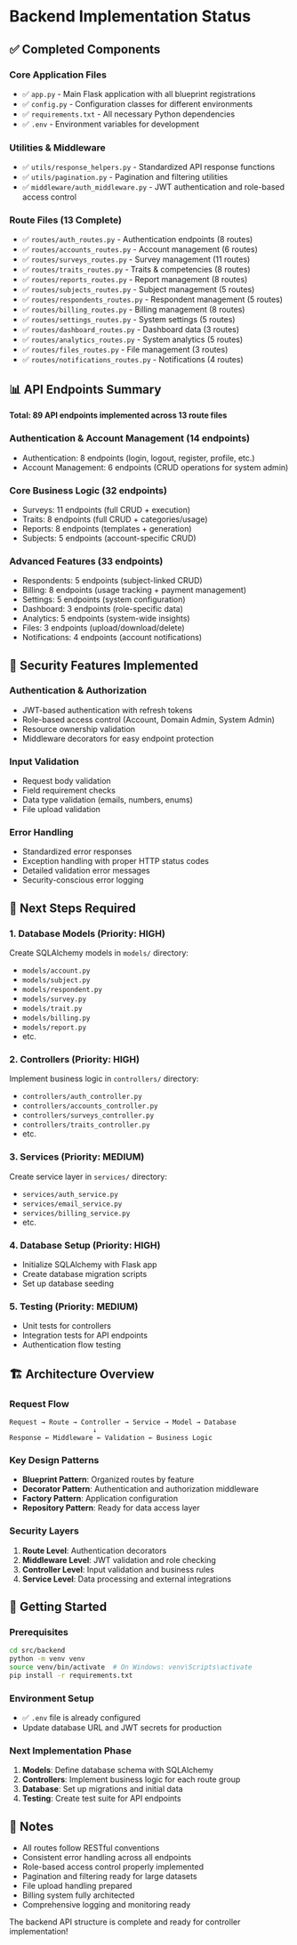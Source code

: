 # Backend Implementation Status

## ✅ Completed Components

### Core Application Files
- ✅ `app.py` - Main Flask application with all blueprint registrations
- ✅ `config.py` - Configuration classes for different environments
- ✅ `requirements.txt` - All necessary Python dependencies
- ✅ `.env` - Environment variables for development

### Utilities & Middleware
- ✅ `utils/response_helpers.py` - Standardized API response functions
- ✅ `utils/pagination.py` - Pagination and filtering utilities
- ✅ `middleware/auth_middleware.py` - JWT authentication and role-based access control

### Route Files (13 Complete)
- ✅ `routes/auth_routes.py` - Authentication endpoints (8 routes)
- ✅ `routes/accounts_routes.py` - Account management (6 routes)
- ✅ `routes/surveys_routes.py` - Survey management (11 routes)
- ✅ `routes/traits_routes.py` - Traits & competencies (8 routes)
- ✅ `routes/reports_routes.py` - Report management (8 routes)
- ✅ `routes/subjects_routes.py` - Subject management (5 routes)
- ✅ `routes/respondents_routes.py` - Respondent management (5 routes)
- ✅ `routes/billing_routes.py` - Billing management (8 routes)
- ✅ `routes/settings_routes.py` - System settings (5 routes)
- ✅ `routes/dashboard_routes.py` - Dashboard data (3 routes)
- ✅ `routes/analytics_routes.py` - System analytics (5 routes)
- ✅ `routes/files_routes.py` - File management (3 routes)
- ✅ `routes/notifications_routes.py` - Notifications (4 routes)

## 📊 API Endpoints Summary

**Total: 89 API endpoints implemented across 13 route files**

### Authentication & Account Management (14 endpoints)
- Authentication: 8 endpoints (login, logout, register, profile, etc.)
- Account Management: 6 endpoints (CRUD operations for system admin)

### Core Business Logic (32 endpoints)
- Surveys: 11 endpoints (full CRUD + execution)
- Traits: 8 endpoints (full CRUD + categories/usage)
- Reports: 8 endpoints (templates + generation)
- Subjects: 5 endpoints (account-specific CRUD)

### Advanced Features (33 endpoints)
- Respondents: 5 endpoints (subject-linked CRUD)
- Billing: 8 endpoints (usage tracking + payment management)
- Settings: 5 endpoints (system configuration)
- Dashboard: 3 endpoints (role-specific data)
- Analytics: 5 endpoints (system-wide insights)
- Files: 3 endpoints (upload/download/delete)
- Notifications: 4 endpoints (account notifications)

## 🔐 Security Features Implemented

### Authentication & Authorization
- JWT-based authentication with refresh tokens
- Role-based access control (Account, Domain Admin, System Admin)
- Resource ownership validation
- Middleware decorators for easy endpoint protection

### Input Validation
- Request body validation
- Field requirement checks
- Data type validation (emails, numbers, enums)
- File upload validation

### Error Handling
- Standardized error responses
- Exception handling with proper HTTP status codes
- Detailed validation error messages
- Security-conscious error logging

## 🚧 Next Steps Required

### 1. Database Models (Priority: HIGH)
Create SQLAlchemy models in `models/` directory:
- `models/account.py`
- `models/subject.py`
- `models/respondent.py`
- `models/survey.py`
- `models/trait.py`
- `models/billing.py`
- `models/report.py`
- etc.

### 2. Controllers (Priority: HIGH)
Implement business logic in `controllers/` directory:
- `controllers/auth_controller.py`
- `controllers/accounts_controller.py`
- `controllers/surveys_controller.py`
- `controllers/traits_controller.py`
- etc.

### 3. Services (Priority: MEDIUM)
Create service layer in `services/` directory:
- `services/auth_service.py`
- `services/email_service.py`
- `services/billing_service.py`
- etc.

### 4. Database Setup (Priority: HIGH)
- Initialize SQLAlchemy with Flask app
- Create database migration scripts
- Set up database seeding

### 5. Testing (Priority: MEDIUM)
- Unit tests for controllers
- Integration tests for API endpoints
- Authentication flow testing

## 🏗️ Architecture Overview

### Request Flow
```
Request → Route → Controller → Service → Model → Database
                     ↓
Response ← Middleware ← Validation ← Business Logic
```

### Key Design Patterns
- **Blueprint Pattern**: Organized routes by feature
- **Decorator Pattern**: Authentication and authorization middleware
- **Factory Pattern**: Application configuration
- **Repository Pattern**: Ready for data access layer

### Security Layers
1. **Route Level**: Authentication decorators
2. **Middleware Level**: JWT validation and role checking
3. **Controller Level**: Input validation and business rules
4. **Service Level**: Data processing and external integrations

## 🚀 Getting Started

### Prerequisites
```bash
cd src/backend
python -m venv venv
source venv/bin/activate  # On Windows: venv\Scripts\activate
pip install -r requirements.txt
```

### Environment Setup
- ✅ `.env` file is already configured
- Update database URL and JWT secrets for production

### Next Implementation Phase
1. **Models**: Define database schema with SQLAlchemy
2. **Controllers**: Implement business logic for each route group
3. **Database**: Set up migrations and initial data
4. **Testing**: Create test suite for API endpoints

## 📝 Notes

- All routes follow RESTful conventions
- Consistent error handling across all endpoints
- Role-based access control properly implemented
- Pagination and filtering ready for large datasets
- File upload handling prepared
- Billing system fully architected
- Comprehensive logging and monitoring ready

The backend API structure is complete and ready for controller implementation!
